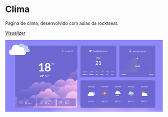 # Clima
Pagina de clima, desenvolvido com aulas da rocktseat.

[Visualizar](https://williamribeir0.github.io/Clima/)

<center>

![Clima](https://github.com/WilliamRibeiR0/Clima/blob/main/img/Captura%20de%20tela%202023-03-18%20130323.png)

</center>
